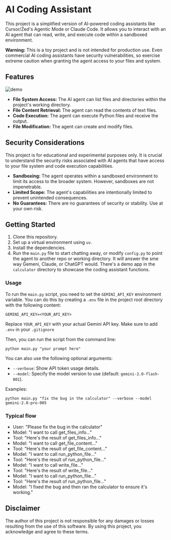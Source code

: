 # AI Coding Assistant

This project is a simplified version of AI-powered coding assistants like Cursor/Zed's Agentic Mode or Claude Code. It allows you to interact with an AI agent that can read, write, and execute code within a sandboxed environment.

**Warning:** This is a toy project and is not intended for production use. Even commercial AI coding assistants have security vulnerabilities, so exercise extreme caution when granting the agent access to your files and system.

## Features

![demo](https://media2.giphy.com/media/v1.Y2lkPTc5MGI3NjExc2g2dWk5NjYzMW5xdG9zY3h4NnprYnp4NXphdHp0YmdyenJxNGlmeCZlcD12MV9pbnRlcm5hbF9naWZfYnlfaWQmY3Q9Zw/xE6o9wiKBonMHqq1Le/giphy.gif)

* **File System Access:** The AI agent can list files and directories within the project's working directory.
* **File Content Retrieval:** The agent can read the contents of text files.
* **Code Execution:** The agent can execute Python files and receive the output.
* **File Modification:** The agent can create and modify files.

## Security Considerations

This project is for educational and experimental purposes only. It is crucial to understand the security risks associated with AI agents that have access to your file system and code execution capabilities.

* **Sandboxing:** The agent operates within a sandboxed environment to limit its access to the broader system. However, sandboxes are not impenetrable.
* **Limited Scope:** The agent's capabilities are intentionally limited to prevent unintended consequences.
* **No Guarantees:** There are no guarantees of security or stability. Use at your own risk.

## Getting Started

1. Clone this repository.
2. Set up a virtual environment using `uv`.
3. Install the dependencies.
4. Run the `main.py` file to start chatting away, or modify `config.py` to point the agent to another repo or working directory.
It will answer the sme way Gemeni, Claude, or ChatGPT would. There's a demo app in the `calculator` directory to showcase the coding assistant functions.

### Usage

To run the `main.py` script, you need to set the `GEMINI_API_KEY` environment variable. You can do this by creating a `.env` file in the project root directory with the following content:

```shell
GEMINI_API_KEY=<YOUR_API_KEY>
```

Replace `YOUR_API_KEY` with your actual Gemini API key. Make sure to add `.env` in your `.gitignore`

Then, you can run the script from the command line:

```shell
python main.py "your prompt here"
```

You can also use the following optional arguments:

* `--verbose`:  Show API token usage details.
* `--model`: Specify the model version to use (default: `gemini-2.0-flash-001`).

Examples:

```shell
python main.py "fix the bug in the calculator" --verbose --model gemini-2.0-pro-005
```

### Typical flow

* User: "Please fix the bug in the calculator"
* Model: "I want to call get_files_info..."
* Tool: "Here's the result of get_files_info..."
* Model: "I want to call get_file_content..."
* Tool: "Here's the result of get_file_content..."
* Model: "I want to call run_python_file..."
* Tool: "Here's the result of run_python_file..."
* Model: "I want to call write_file..."
* Tool: "Here's the result of write_file..."
* Model: "I want to call run_python_file..."
* Tool: "Here's the result of run_python_file..."
* Model: "I fixed the bug and then ran the calculator to ensure it's working."

## Disclaimer

The author of this project is not responsible for any damages or losses resulting from the use of this software. By using this project, you acknowledge and agree to these terms.
